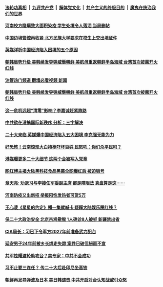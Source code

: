 ####  [法轮功真相](../../../../basic/blob/master/README.md?t=10070131) &nbsp;|&nbsp; [九评共产党](../../../../9ping.md/blob/master/README.md?t=10070131) &nbsp;|&nbsp; [解体党文化](../../../../jtdwh.md/blob/master/README.md?t=10070131)  &nbsp;|&nbsp; [共产主义的终极目的](../../../../gczydzjmd.md/blob/master/README.md?t=10070131) &nbsp;|&nbsp; [魔鬼在统治我们的世界](../../../../mgztzwmdsj.md/blob/master/README.md?t=10070131) 

#### [河南校方隐瞒致大面积染疫 学生处境令人落泪 当局删帖](../pages/soh5/660039.md?t=10070131) 
#### [中国边境管控再收紧 北方民族大学要求在校生上交出境证件](../pages/soh5/660036.md?t=10070131) 
#### [英媒详析中国经济陷入困境的五个原因](../pages/soh5/659910.md?t=10070131) 
#### [朝韩局势升级 美韩续发导弹威慑朝鲜 美航母重返朝鲜半岛海域 台湾首次披露开火红线 ](../pages/soh5/659856.md?t=10070131) 
#### [油管热门频道 翻墙必看视频 新闻](http://209.250.226.216:81/youtube.html?10070131)
#### [朝韩局势升级 美韩续发导弹威慑朝鲜 美航母重返朝鲜半岛海域 台湾首次披露开火红线 ](../pages/soh5/659856.md?t=10070131) 
#### [这一危机远超“清零”影响？李嘉诚赶紧跑路](../pages/soh5/659883.md?t=10070131) 
#### [中共欲在港搞国际新秩序 分析：三字解决](../pages/soh5/659880.md?t=10070131) 
#### [二十大来临 英媒爆中国经济陷入五大困境 李克强无能为力](../pages/soh5/659862.md?t=10070131) 
#### [好恐怖！云南惊现大白持枪吓坏百姓 民怒吼：你们杀平民吗？](../pages/soh5/659745.md?t=10070131) 
#### [ 港媒曝更多二十大细节  这两个会被写入党章](../pages/soh5/659829.md?t=10070131) 
#### [网红博主揭大陆黑科技食品黑幕全网爆红后 被迫销号](../pages/soh5/659823.md?t=10070131) 
#### [章天亮: 劝退习与李接任军委副主席 都是障眼法 真盘算是这⋯⋯](../pages/soh5/659784.md?t=10070131) 
#### [河南防疫又出新招 举报阳性发热者可赏5万](../pages/soh5/659757.md?t=10070131) 
#### [王心凌《星星的约定》播一集就喊卡 疑踩大陆娱乐圈红线？](../pages/soh5/659727.md?t=10070131) 
#### [保二十大政治安全 北京杀鸡儆猴  1人确诊8人被抓 新疆禁出省](../pages/soh5/659661.md?t=10070131) 
#### [CIA局长：习已下令军方2027年前准备武力犯台](../pages/soh5/659631.md?t=10070131) 
#### [延安男子24年前被乡长绑走失踪 案件已破但秘而不宣](../pages/soh5/659640.md?t=10070131) 
#### [共军炫耀渡轮助攻台？美专家：中共不会成功](../pages/soh5/659565.md?t=10070131) 
#### [习不止要三连任？ 传二十大后赴印尼坐高铁  ](../pages/soh5/659553.md?t=10070131) 
#### [朝鲜再发导弹波及日本 美日韩谴责 中共开启对台认知战或引众怒](../pages/soh5/659535.md?t=10070131) 
<img src='http://gfw-breaker.win/goodnews/indexes/soh5.md' width='0px' height='0px'/>
